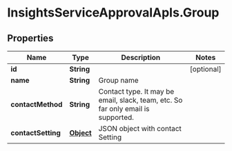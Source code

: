 # InsightsServiceApprovalApIs.Group

## Properties
Name | Type | Description | Notes
------------ | ------------- | ------------- | -------------
**id** | **String** |  | [optional] 
**name** | **String** | Group name | 
**contactMethod** | **String** | Contact type. It may be email, slack, team, etc. So far only email is supported. | 
**contactSetting** | [**Object**](.md) | JSON object with contact Setting | 


